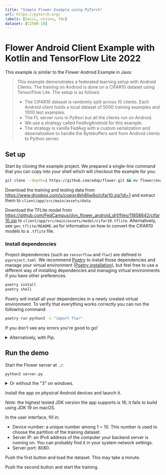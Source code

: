 ```yaml
---
title: "Simple Flower Example using PyTorch"
url: https://pytorch.org/
labels: [basic, vision, fds]
dataset: [CIFAR-10]
---
```


# Flower Android Client Example with Kotlin and TensorFlow Lite 2022

This example is similar to the Flower Android Example in Java:

> This example demonstrates a federated learning setup with Android Clients. The training on Android is done on a CIFAR10 dataset using TensorFlow Lite. The setup is as follows:
>
> - The CIFAR10 dataset is randomly split across 10 clients. Each Android client holds a local dataset of 5000 training examples and 1000 test examples.
> - The FL server runs in Python but all the clients run on Android.
> - We use a strategy called FedAvgAndroid for this example.
> - The strategy is vanilla FedAvg with a custom serialization and deserialization to handle the Bytebuffers sent from Android clients to Python server.

## Set up

Start by cloning the example project. We prepared a single-line command that you can copy into your shell which will checkout the example for you:

```sh
git clone --depth=1 https://github.com/adap/flower.git && mv flower/examples/android-kotlin . && rm -rf flower && cd android-kotlin
```

Download the training and testing data from <https://www.dropbox.com/s/coeixr4kh8ljw6o/cifar10.zip?dl=1> and extract them to `client/app/src/main/assets/data`.

Download the TFLite model from <https://github.com/FedCampus/dyn_flower_android_drf/files/11858642/cifar10.zip> to `client/app/src/main/assets/model/cifar10.tflite`.
Alternatively, see `gen_tflite/README.md` for information on how to convert the CIFAR10 models to a `.tflite` file.

### Install dependencies

Project dependencies (such as `tensorflow` and `flwr`) are defined in `pyproject.toml`. We recommend [Poetry](https://python-poetry.org/docs/) to install those dependencies and manage your virtual environment ([Poetry installation](https://python-poetry.org/docs/#installation)), but feel free to use a different way of installing dependencies and managing virtual environments if you have other preferences.

```sh
poetry install
poetry shell
```

Poetry will install all your dependencies in a newly created virtual environment. To verify that everything works correctly you can run the following command:

```sh
poetry run python3 -c "import flwr"
```

If you don't see any errors you're good to go!

<details>
<summary>Alternatively, with Pip.</summary>

```sh
python3 -m pip install -r requirements.txt
```

</details>

## Run the demo

Start the Flower server at `./`:

```sh
python3 server.py
```

<details>
<summary>Or without the "3" on windows.</summary>

```sh
python server.py
```

</details>

Install the app on *physical* Android devices and launch it.

<!-- TODO: APK. -->

*Note*: the highest tested JDK version the app supports is 16; it fails to build using JDK 19 on macOS.

In the user interface, fill in:

- Device number: a unique number among 1 ~ 10.
  This number is used to choose the partition of the training dataset.
- Server IP: an IPv4 address of the computer your backend server is running on. You can probably find it in your system network settings.
- Server port: 8080.

Push the first button and load the dataset. This may take a minute.

Push the second button and start the training.
